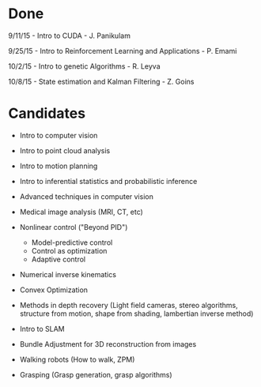 # Done

9/11/15 - Intro to CUDA - J. Panikulam

9/25/15 - Intro to Reinforcement Learning and Applications - P. Emami

10/2/15 - Intro to genetic Algorithms - R. Leyva

10/8/15 - State estimation and Kalman Filtering - Z. Goins


# Candidates

* Intro to computer vision

* Intro to point cloud analysis

* Intro to motion planning

* Intro to inferential statistics and probabilistic inference

* Advanced techniques in computer vision

* Medical image analysis (MRI, CT, etc)

* Nonlinear control ("Beyond PID")
    * Model-predictive control
    * Control as optimization
    * Adaptive control

* Numerical inverse kinematics

* Convex Optimization

* Methods in depth recovery (Light field cameras, stereo algorithms, structure from motion, shape from shading, lambertian inverse method)

* Intro to SLAM

* Bundle Adjustment for 3D reconstruction from images

* Walking robots (How to walk, ZPM)

* Grasping (Grasp generation, grasp algorithms)